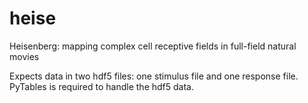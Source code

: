 heise
=====

Heisenberg: mapping complex cell receptive fields in full-field natural movies

Expects data in two hdf5 files: one stimulus file and one response file. PyTables is required to handle the hdf5 data. 